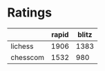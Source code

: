 # Ratings

|          | rapid | blitz |
|----------|-------|-------|
| lichess  | 1906 | 1383 |
| chesscom | 1532 | 980 |
